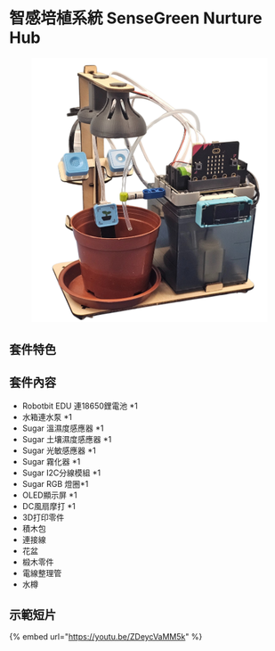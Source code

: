 # 智感培植系統 SenseGreen Nurture Hub

<figure><img src="../../.gitbook/assets/1.png" alt=""><figcaption></figcaption></figure>

## 套件特色

## 套件內容

* Robotbit EDU 連18650鋰電池 \*1
* 水箱連水泵 \*1
* Sugar 溫濕度感應器 \*1
* Sugar 土壤濕度感應器 \*1
* Sugar 光敏感應器 \*1
* Sugar 霧化器 \*1
* Sugar I2C分線模組 \*1
* Sugar RGB 燈圈\*1
* OLED顯示屏 \*1
* DC風扇摩打 \*1
* 3D打印零件
* 積木包
* 連接線
* 花盆
* 椴木零件
* 電線整理管
* 水樽

## 示範短片

{% embed url="https://youtu.be/ZDeycVaMM5k" %}

